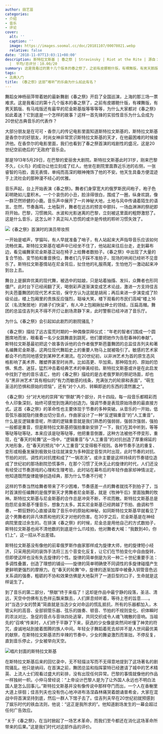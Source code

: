 ```yaml
---
author: 田艺苗
categories:
- 介绍
- 音乐
- 评论
cover:
  alt: ''
  caption: ''
  image: https://images.soomal.cc/doc/20181107/00078021.webp
  relative: false
date: '2018-11-07T13:03:11+08:00'
description: 斯特拉文斯基 | 春之祭 | Stravinsky | Riot at the Rite | 源自：微信公众号-田艺苗的田 | 版权：转载
  |  平均/总评分：10.00/20
summary: 这是我看过的第十几个版本的春之祭了，之前有皮娜鲍什版，有裸舞版，有男天鹅版、有马戏版还有最早的尼金斯基版等等等等，为什么大家都对《春之祭》如此着迷？它到底是一个怎样的故事？这样一首先锋的实验性音乐为什么会成为20世纪古典音乐的代表作？
tags:
- 古典入门
title: 《春之祭》这部“难听”的乐曲为什么如此有名？
---
```


舞蹈女神杨丽萍带着她的最新舞剧《春之祭》开启了全国巡演，上海的那三场一票难求。这是我看过的第十几个版本的春之祭了，之前有皮娜鲍什版，有裸舞版，有男天鹅版、有马戏版还有最早的尼金斯基版等等等等，为什么大家都对《春之祭》如此着迷？它到底是一个怎样的故事？这样一首先锋的实验性音乐为什么会成为20世纪古典音乐的代表作？

大部分朋友是在可可・香奈儿的传记电影里面知道斯特拉文斯基的，斯特拉文斯基是香奈尔的好朋友，时尚女神非常赏识斯特拉文斯基的天才，在他最困难的时候接济他。在香奈尔的电影里面，我们也看到了春之祭首演的戏剧性的盛况，这是20世纪空前绝后的“无政府”音乐会。

那是1913年5月29日，在巴黎的爱丽舍大剧院。斯特拉文斯基此时31岁，刚来巴黎不久，《火鸟》的成功让他立刻成了红人。他坐在剧院里面靠近乐池的右侧，一张睿智的马脸，面无表情，单纯而高深的眼神掩饰了他的不安。他天生具备方便混迹于上流社会的那种漫不经心的优雅。

音乐声起，台上开始表演《春之祭》。舞者们身穿宽大的俄罗斯民间袍子，袍子色彩明艳如儿童积木。一个个哀伤的小丑，脸涂得很白，围成了一圈，纵身欢跳，像一群茫然矫健的小鹿。音乐声中展开了一片神秘大地，土地与风中传诵着陌生的语言。忽然，节奏轰鸣，土地裂开，舞者在远古的预言中颤抖，一场血淋淋的祭祀即将开始。巴黎，习惯微风、水波和光影迷离的巴黎，立刻被这里面的粗野激怒了。这是什么音乐，这怎么听？真正叫人恐慌的或许是传统的聆听习惯失效了。

![《春之祭》首演时的演员带妆照](https://images.soomal.cc/doc/20181107/00078020.webp)





一开始是嘘声，学猫叫，有人早就准备了哨子，有人站起来大声指导音乐应该如何流畅优美。斯特拉文斯基在嘘声中已经坐不住了，他站起来往后台走，走到幕布边，看见编舞家尼金斯基正站在椅子上给舞者数拍子。《春之祭》中出现了大量的复合节拍、变节拍和重音换位，舞者们几乎踩不准拍子，现场的哄闹已经听不见音乐了。斯特拉文斯基情站在尼金背后，扯住他的礼服燕尾，生怕他万一激动起来冲到台上去。

舞台上是摒弃优美的现代舞，被选中的姑娘，只是站着抽搐、发抖，众舞者也形同僵尸。此时台下已经闹翻了天，喝倒彩声逐渐演变成艺术论战，激进一方支持佳吉列夫芭蕾舞团的现代艺术实验，保守方认为这就是胡闹；再后来进一步演变成了阶级论战，楼上包厢里的贵族反应强烈，聒噪大笑，楼下观看的市民们高喊“楼上16区（名流聚居地）的婊子们快滚”，有人冲上包厢揪扯绅士的领结，压扁高帽。舞团的总监佳吉列夫不得不开灯让剧场肃静下来，此时警察已经冲进了音乐厅。

为什么《春之祭》会引起如此剧烈的剧院骚乱？

《春之祭》描绘了远古蛮荒时期的一种偶像崇拜仪式：“年老的智者们围成一个圆圈席地而坐，眼看着一名少女跳舞直到跳死，他们要把她作为告慰春神的奉献”。斯特拉文斯基最初把这个故事告诉他的合作者俄罗斯芭蕾舞团的总监佳吉列夫和著名编舞尼金斯基，这两位现代舞蹈史上的重要人物马上就被吸引了。敏感的艺术家都会不约而同地感受到某种艺术潮流。在20世纪初，以非洲艺术为首的原生态风格影响了美术界、雕塑界甚至时尚界。比如高更、毕加索。那种陌生的、原始的恐惧、焦虑、迷狂，猛烈冲击着经典艺术的审美经验。斯特拉文斯基或许是在此启发中找到了他的音乐语汇，他的《春之祭》描绘的是古老俄罗斯的祭祀场面，却也与“黑非洲艺术“具有相似的“有力而敏感的线条，充满张力的轮廓和表面”，“萌生圣洁的恐惧和原始的烦恼”，还有“对个人的、转瞬即逝的东西的漠然置之”。

《春之祭》分“对大地的崇拜”和“祭献”两个部分，共十四段。每一段音乐都精彩而令人印象深刻，始终可感觉到饱满的创造力。强调节奏是表现原始场景的最直接方式。这首《春之祭》的革命性也主要体现于节奏的多种突破。从音乐的一开始，低音弦乐器就隐约拨奏出切分音点，作曲家设计了一种“反逻辑重音”的“人工重音”，什么是反逻辑重音呢，所谓的逻辑重音就是我们熟悉的强弱弱，强弱次强弱，强拍一般都是重音，但是斯特拉文斯基把强拍重新安排了一下，我们在其中听到，等等等哒等哒等哒，本来应该是哒等哒等，他把重音倒置，这种方法被他不停变形，重现，在“春天的轮舞”这一场中，“逻辑重音”与“人工重音”的对抗创造了厚重绵延的大地形象，在“春天的预兆”中“人工重音”又变得极不规则。各种节奏手法的重复、变形或相叠发展到极致处往往就演变为多种固定音型共时出现，此时节奏的对抗、节拍的对抗、调性的对抗搅和成了“一锅浓汤”。或许主要是这样持续的节奏错位造成了世纪初的那场剧院恐慌事件，在那个习惯了无休无止的旋律的时代，人们还没有经受过节奏游戏的心理和生理考验，此时站在幕布后的年轻作曲家却神情淡定，他知道既然旋律能够创造经典，那为什么节奏不行呢？

这样的节奏当然给舞者带来了不少困难，节奏感差一点的舞者就找不到拍子了，当时首演担任编舞的是俄罗斯天才男舞者尼金斯基，就是《牧神午后》里面独舞的牧神。斯特拉文斯基与尼金斯基的合作总是冲突不断，不欢而散。斯特拉文斯基总是抱怨尼金斯基不懂音乐，想象力太多。其实尼金斯基已经跨越了节拍、曲调和节奏，一颗狂野的心直接读取了音乐中的原始和神秘，如同斯特拉文斯基早就看见了这个男舞者的非凡体质和他的天才对他的伤害。在30岁之后，尼金斯基是在神经病院里度过余生的。在排演《春之祭》的时候，尼金总是用他自己的方式数拍子，斯特拉文斯基也闹不清他数的到底是什么爪哇拍，他对舞者大喊：“我数到40，你们上”，这一招从不出差错。

斯特拉文斯基没有像他的前辈俄罗斯作曲家那样成为旋律大师，他的旋律短小经济，只采用民间的装饰手法将三五个音变化反复，让它们在节拍变化中自由旋转，但即使这样也没有失去旋律的个性。旋律的简单倒是为另一种二十世纪重要手法：多调性叠置，创造了理想的铺设――旋律的简单明确使不同调性的多旋律碰撞产生更鲜明更强烈的摩擦力。在“春天的轮舞”中，旋律的逐渐加厚中被叠入铜管音色远关系调的强奏，粗砺的不协和效果仿佛是大地裂开了一道巨型的口子，生命就是这样诞生了。

到了音乐的第二部分，“祭献”终于来临了！这却是作品中最宁静的段落，圣洁、清远，天空中仿佛有五色祥云飘来飘去，人们屏息倾听着，等待上苍的旨意……。对“当选少女的赞美”简直就是当选少女对命运的慌乱抵抗，所有的乐器都加入，木管尖利的高音、全部铜管乐器、弦乐的拨奏、顿音、节拍的不规则变化、织体瞬时的浓淡对比、急促的音点与音块四处逃窜，共同交织成令人魂飞魄散的音响。当祖先的“召唤”传来时，人们终于平静了下来，获选的少女像是突然间听懂了神灵的符咒，虔诚地站到披着图腾的族人中间。年轻女子舞蹈着死去却并不是人世间最优美的献祭，在斯特拉文斯基浓烈辛辣的节奏中，少女的舞姿激烈而笨拙，不停反复，直到音乐停止，少女被举向天空。

![唱片封面的斯特拉文斯基](https://images.soomal.cc/doc/20181107/00078021.webp)





在斯特拉文斯基后来的回忆录中，无不轻描淡写而不无得意地提到了这场著名的剧院骚乱。他只是纳闷，在首演之前，舞团总监和指挥蒙特已经邀请了城中的艺术精英、上流人士们观看过盛大的彩排，没有出现任何异常。巴黎的事情就像他的作品一样独树一帜。小仲马曾经说：“上帝设计巴黎人是为了让外国人永远也不明白法国人是怎么回事儿。”斯特拉文斯基并没有像传说中那样夺门而出，一个人在香榭里大道上徘徊；佳吉列夫也没有伤心地冲进布洛涅森林痛哭着朗诵普希金，大家在混战中将首演坚持到底，然后一群人下馆子去了。佳吉列夫早在20世纪初就预感到了娱乐时代的铁血法则，他说：“这正是我所求的”。他知道剧场发生的一幕会超过任何广告效应。

 “关于《春之祭》，在当时掀起了一场艺术革命，而我们至今都还在消化这场革命所带来的后果。”这是我们时代对这部作品的评价。